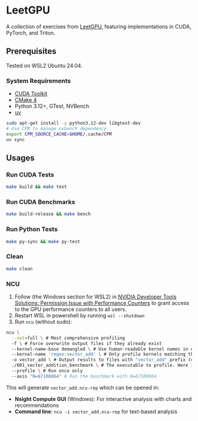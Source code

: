# LeetGPU

A collection of exercises from [LeetGPU](https://leetgpu.com/), featuring implementations in CUDA, PyTorch, and Triton.

## Prerequisites

Tested on WSL2 Ubuntu 24.04.

### System Requirements
- [CUDA Toolkit](https://developer.nvidia.com/cuda-downloads?target_os=Linux&target_arch=x86_64&Distribution=WSL-Ubuntu&target_version=2.0&target_type=deb_local)
- [CMake 4](https://cmake.org/download/)
- Python 3.12+, GTest, NVBench
- [uv](https://docs.astral.sh/uv/getting-started/)

```bash
sudo apt-get install -y python3.12-dev libgtest-dev
# Use CPM to manage nvbench dependency
export CPM_SOURCE_CACHE=$HOME/.cache/CPM
uv sync
```

## Usages

### Run CUDA Tests

```bash
make build && make test
```

### Run CUDA Benchmarks

```bash
make build-release && make bench
```

### Run Python Tests

```bash
make py-sync && make py-test
```

### Clean

```bash
make clean
```

### NCU

1. Follow (the Windows section for WSL2) in [NVIDIA Developer Tools Solutions: Permission Issue with Performance Counters](https://developer.nvidia.com/nvidia-development-tools-solutions-err_nvgpuctrperm-permission-issue-performance-counters) to grant access to the GPU performance counters to all users.
2. Restart WSL in powershell by running `wsl --shutdown`
3. Run `ncu` (without sudo):
  ```bash
  ncu \
    --set=full \ # Most comprehensive profiling
    -f \ # Force overwrite output files if they already exist
    --kernel-name-base demangled \ # Use human-readable kernel names in output
    --kernel-name 'regex:vector_add' \ # Only profile kernels matching the regex pattern "vector_add"
    -o vector_add \ # Output results to files with "vector_add" prefix (creates .ncu-rep files)
    ./001_vector_addition_benchmark \ # The executable to profile. Here is a nvbench program. Flags for nvbench program can be found in https://github.com/NVIDIA/nvbench/blob/main/docs/cli_help.md
    --profile \ # Run once only
    --axis "N=67108864" # Run the benchmark with N=67108864
  ```

This will generate `vector_add.ncu-rep` which can be opened in:
- **Nsight Compute GUI** (Windows): For interactive analysis with charts and recommendations
- **Command line**: `ncu -i vector_add.ncu-rep` for text-based analysis